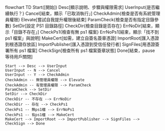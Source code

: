 flowchart TD
    Start([開始])
    Desc[顯示說明、步驟與權限需求]
    UserInput{是否繼續執行？}
    Cancel[結束，顯示「已取消執行」]
    CheckAdmin{檢查是否有系統管理員權限}
    Elevate[嘗試自我提升權限後結束]
    ParamCheck{檢查是否有指定目錄參數}
    SetDir[設定 PS1 目錄路徑]
    CheckDir{檢查目錄是否存在}
    ErrNoDir[結束，顯示「目錄不存在」]
    CheckPs1{檢查有無 ps1 檔案}
    ErrNoPs1[結束，顯示「找不到 ps1 檔案」與說明]
    MakeCert[如需，建立自簽名簽章憑證]
    ImportRoot[匯入憑證到根憑證存放區]
    ImportPublisher[匯入憑證到受信任發行者]
    SignFiles[用憑證簽署所有 ps1 檔案]
    CheckSign[檢查所有 ps1 檔案簽章狀態]
    Done[結束，pause 等待用戶關閉]

    Start --> Desc --> UserInput
    UserInput -- N --> Cancel
    UserInput -- Y --> CheckAdmin
    CheckAdmin -- 無管理員權限 --> Elevate
    CheckAdmin -- 有管理員權限 --> ParamCheck
    ParamCheck --> SetDir
    SetDir --> CheckDir
    CheckDir -- 不存在 --> ErrNoDir
    CheckDir -- 存在 --> CheckPs1
    CheckPs1 -- 無ps1檔 --> ErrNoPs1
    CheckPs1 -- 有ps1檔 --> MakeCert
    MakeCert --> ImportRoot --> ImportPublisher --> SignFiles --> CheckSign --> Done
